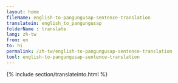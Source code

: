 ```yaml
---
layout: home
fileName: english-to-pangungusap-sentence-translation
translatein: english_to_pangungusap
folderName : translate
lang: zh-tw
from: en
to: hi
permalink: /zh-tw/english-to-pangungusap-sentence-translation
tool: english-to-pangungusap-sentence-translation
---
```

{% include section/translateinto.html %}